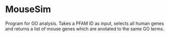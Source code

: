# MouseSim
Program for GO analysis. Takes a PFAM ID as input, selects all human genes and returns a list of mouse genes which are anotated to the same GO terms.
